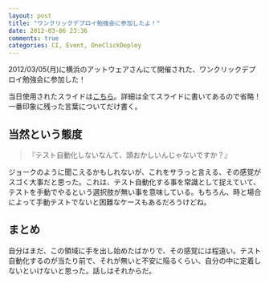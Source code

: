 ```yaml
---
layout: post
title: "ワンクリックデプロイ勉強会に参加したよ！"
date: 2012-03-06 23:36
comments: true
categories: CI, Event, OneClickDeploy
---
```


2012/03/05(月)に横浜のアットウェアさんにて開催された、ワンクリックデプロイ勉強会に参加した！

当日使用されたスライドは[こちら](http://www.slideshare.net/Ryuzee/101-10647187)。詳細は全てスライドに書いてあるので省略！一番印象に残った言葉についてだけ書く。

<!-- more -->

## 当然という態度

> 『テスト自動化しないなんて、頭おかしいんじゃないですか？』

ジョークのように聞こえるかもしれないが、これをサラっと言える、その感覚がスゴく大事だと思った。これは、テスト自動化する事を常識として捉えていて、テストを手動でやるという選択肢が無い事を意味している。もちろん、時と場合によって手動テストでないと困難なケースもあるだろうけどね。

## まとめ

自分はまだ、この領域に手を出し始めたばかりで、その感覚には程遠い。テスト自動化するのが当たり前で、それが無いと不安に陥るくらい、自分の中に定着しないといけないと思った。話しはそれからだ。